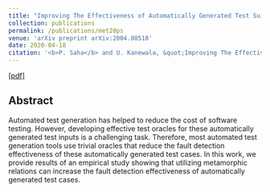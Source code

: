 ```yaml
---
title: "Improving The Effectiveness of Automatically Generated Test Suites Using Metamorphic Testing"
collection: publications
permalink: /publications/met20ps
venue: 'arXiv preprint arXiv:2004.08518'
date: 2020-04-18
citation: '<b>P. Saha</b> and U. Kanewala, &quot;Improving The Effectiveness of Automatically Generated Test Suites Using Metamorphic Testing,&quot;<b>arXiv preprint arXiv:2004.08518,</b> '
---
```


[[pdf]](http://prashantasaha.github.io/files/met20ps.pdf)

## Abstract
Automated test generation has helped to reduce the cost of software testing. However, developing effective test oracles for these automatically generated test inputs is a challenging task. Therefore, most automated test generation tools use trivial oracles that reduce the fault detection effectiveness of these automatically generated test cases. In this work, we provide results of an empirical study showing that utilizing metamorphic relations can increase the fault detection effectiveness of automatically generated test cases.

